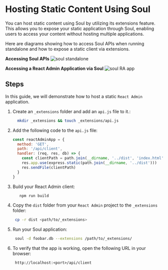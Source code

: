 # Hosting Static Content Using Soul

You can host static content using Soul by utilizing its extensions feature. This allows you to expose your static application through Soul, enabling users to access your content without hosting multiple applications.

Here are diagrams showing how to access Soul APIs when running standalone and how to expose a static client via extensions.

**Accessing Soul APIs**
![soul standalone](../assets/images/soul-standalone.png)

**Accessing a React Admin Application via Soul**
![soul RA app](../assets/images/soul-RA-app.png)

## Steps

In this guide, we will demonstrate how to host a static `React Admin` application.

1. Create an `_extensions` folder and add an `api.js` file to it.:
   ```sh
     mkdir _extensions && touch _extensions/api.js
   ```
2. Add the following code to the `api.js` file:

   ```js
   const reactAdminApp = {
     method: 'GET',
     path: '/api/client',
     handler: (req, res, db) => {
       const clientPath = path.join(__dirname, '../dist', 'index.html')
       res.app.use(express.static(path.join(__dirname, '../dist')))
       res.sendFile(clientPath)
     }
   }
   ```

3. Build your React Admin client:

   ```sh
      npm run build
   ```

4. Copy the `dist` folder from your `React Admin` project to the `_extensions` folder:

   ```sh
    cp -r dist <path/to/_extensions>
   ```

5. Run your Soul application:
   ```sh
    soul -d foobar.db --extensions /path/to/_extensions/
   ```
6. To verify that the app is working, open the following URL in your browser:
   ```
    http://localhost:<port>/api/client
   ```
